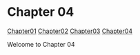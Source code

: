 <!DOCTYPE html>
<html lang="en">
<head>
    <meta charset="UTF-8">
    <title>Chapter 04</title>
</head>
<body>

<h1>Chapter 04</h1>


<div id="nav">
    <a href="Chapter01.html" class="button">Chapter01</a>
    <a href="Chapter02.html" class="button">Chapter02</a>
    <a href="Chapter03.html" class="button">Chapter03</a>
    <a href="Chapter04.html" class="button">Chapter04</a>
</div>

<p>Welcome to Chapter 04</p>
</body>
</html>

